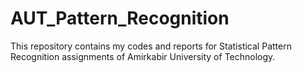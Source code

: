 # AUT_Pattern_Recognition
This repository contains my codes and reports for Statistical Pattern Recognition assignments of Amirkabir University of Technology.
